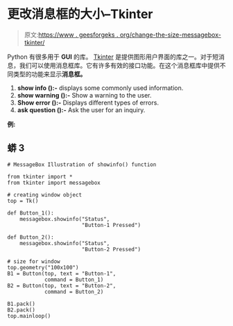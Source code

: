 # 更改消息框的大小–Tkinter

> 原文:[https://www . geesforgeks . org/change-the-size-messagebox-tkinter/](https://www.geeksforgeeks.org/change-the-size-of-messagebox-tkinter/)

Python 有很多用于 **GUI** 的库。 [Tkinter](http://geeksforgeeks.org/python-gui-tkinter/) 是提供图形用户界面的库之一。对于短消息，我们可以使用消息框库。它有许多有效的接口功能。在这个消息框库中提供不同类型的功能来显示**消息框。**

1.  **show info ():-** displays some commonly used information.
2.  **show warning ():-** Show a warning to the user.
3.  **Show error ():-** Displays different types of errors.
4.  **ask question ():-** Ask the user for an inquiry.

**例:**

## 蟒 3

```
# MessageBox Illustration of showinfo() function

from tkinter import *
from tkinter import messagebox

# creating window object
top = Tk()

def Button_1():
    messagebox.showinfo("Status",
                        "Button-1 Pressed")

def Button_2():
    messagebox.showinfo("Status",
                        "Button-2 Pressed")

# size for window
top.geometry("100x100")
B1 = Button(top, text = "Button-1",
            command = Button_1)  
B2 = Button(top, text = "Button-2",
            command = Button_2)  

B1.pack()
B2.pack()
top.mainloop()  
```